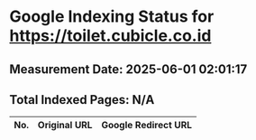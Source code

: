 # Google Indexing Status for https://toilet.cubicle.co.id

## Measurement Date: 2025-06-01 02:01:17

## Total Indexed Pages: N/A

| No. | Original URL | Google Redirect URL |
|-----|--------------|---------------------|
